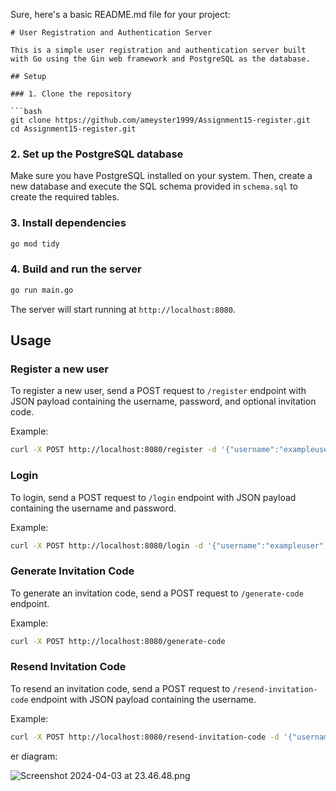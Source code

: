 Sure, here's a basic README.md file for your project:

```
# User Registration and Authentication Server

This is a simple user registration and authentication server built with Go using the Gin web framework and PostgreSQL as the database.

## Setup

### 1. Clone the repository

```bash
git clone https://github.com/ameyster1999/Assignment15-register.git
cd Assignment15-register.git
```

### 2. Set up the PostgreSQL database

Make sure you have PostgreSQL installed on your system. Then, create a new database and execute the SQL schema provided in `schema.sql` to create the required tables.



### 3. Install dependencies

```bash
go mod tidy
```

### 4. Build and run the server

```bash
go run main.go
```

The server will start running at `http://localhost:8080`.

## Usage

### Register a new user

To register a new user, send a POST request to `/register` endpoint with JSON payload containing the username, password, and optional invitation code.

Example:

```bash
curl -X POST http://localhost:8080/register -d '{"username":"exampleuser","password":"password123","invitation_code":"ABC123"}'
```

### Login

To login, send a POST request to `/login` endpoint with JSON payload containing the username and password.

Example:

```bash
curl -X POST http://localhost:8080/login -d '{"username":"exampleuser","password":"password123"}'
```

### Generate Invitation Code

To generate an invitation code, send a POST request to `/generate-code` endpoint.

Example:

```bash
curl -X POST http://localhost:8080/generate-code
```

### Resend Invitation Code

To resend an invitation code, send a POST request to `/resend-invitation-code` endpoint with JSON payload containing the username.

Example:

```bash
curl -X POST http://localhost:8080/resend-invitation-code -d '{"username":"exampleuser"}'
```
er diagram:

![Screenshot 2024-04-03 at 23.46.48.png](..%2FDesktop%2FScreenshot%202024-04-03%20at%2023.46.48.png)
